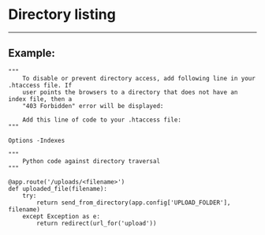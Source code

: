 # Directory listing
-------

## Example:


    """
    	To disable or prevent directory access, add following line in your .htaccess file. If
    	user points the browsers to a directory that does not have an index file, then a
    	"403 Forbidden" error will be displayed:

    	Add this line of code to your .htaccess file:
    """

    Options -Indexes

	"""
		Python code against directory traversal
	"""

	@app.route('/uploads/<filename>')
	def uploaded_file(filename):
    	try:
        	return send_from_directory(app.config['UPLOAD_FOLDER'], filename)
    	except Exception as e:
        	return redirect(url_for('upload')) 

